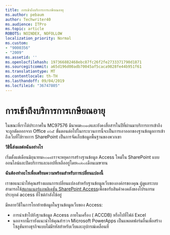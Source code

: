 ```yaml
---
title: การเข้าถึงบริการการเกษียณอายุ
ms.author: pebaum
author: Techwriter40
ms.audience: ITPro
ms.topic: article
ROBOTS: NOINDEX, NOFOLLOW
localization_priority: Normal
ms.custom:
- "9000356"
- "2009"
ms.assetid: ''
ms.openlocfilehash: 197366882468ebc87fc26f2fe2733371790d1871
ms.sourcegitcommit: a65d196d00adb70045af5caca9828fe44b951f61
ms.translationtype: MT
ms.contentlocale: th-TH
ms.lasthandoff: 09/04/2019
ms.locfileid: "36747805"
---
```

# <a name="access-services-retirement"></a>การเข้าถึงบริการการเกษียณอายุ

ในขณะที่เราได้ประกาศใน MC97576 มีนาคม๒๐๑๗และยังคงสื่อสารในปีที่ผ่านมาบริการการเข้าถึงจะถูกตัดออกจาก Office ๓๖๕ ขั้นตอนต่อไปในกระบวนการนี้จะเป็นการเอาออกของฐานข้อมูลการเข้าถึงเว็บที่ใช้รายการ SharePoint เป็นการจัดเก็บข้อมูลพื้นฐานของพวกเขา

**วิธีนี้ส่งผลต่อฉันอย่างไร**

เริ่มตั้งแต่เดือนมิถุนายน๒๐๑๙เราจะหยุดการสร้างฐานข้อมูล Access ใหม่ใน SharePoint แบบออนไลน์และปิดบริการและแอปที่เหลืออยู่โดย๒๐๒๐เดือนเมษายน

**ฉันต้องทำอะไรเพื่อเตรียมความพร้อมสำหรับการเปลี่ยนแปลงนี้**

เราขอแนะนำให้คุณสร้างแผนการเปลี่ยนแปลงสำหรับฐานข้อมูลเว็บขององค์กรของคุณ ผู้ดูแลระบบสามารถใช้[สแกนเนอร์แอพลิเคชัน SharePoint Access](https://github.com/SharePoint/PnP-Tools/tree/master/Solutions/SharePoint.AccessApp.Scanner)เพื่อขอรับสินค้าคงคลังของโปรแกรมประยุกต์ access ที่ไซต์กำลังใช้อยู่

มีหลายวิธีในการโยกย้ายข้อมูลในฐานข้อมูลเว็บของ Access:

- การนำเข้าไปยังฐานข้อมูล Access ภายในเครื่อง ( ACCDB) หรือไปที่ไฟล์ Excel
- นอกจากนี้เรายังแนะนำให้คุณสำรวจ Microsoft PowerApps เป็นแพลตฟอร์มอื่นเพื่อสร้างโซลูชันทางธุรกิจแบบไม่มีรหัสสำหรับเว็บและอุปกรณ์เคลื่อนที่